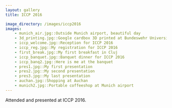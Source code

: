 ```yaml
---
layout: gallery
title: ICCP 2016

image_directory: /images/iccp2016
images:
    - munich_air.jpg::Outside Munich airport, beautiful day
    - 3d_printing.jpg::Google cardbox 3D printed at Bundeswehr University Munich
    - iccp_welcome.jpg::Reception for ICCP 2016
    - iccp_reg.jpg::My registration for ICCP 2016
    - first_break.jpg::My first breakfast in Cluj 
    - iccp_banquet.jpg::Banquet dinner for ICCP 2016
    - iccp_banq2.jpg::Here is me at the banquet
    - pres1.jpg::My first presentation
    - pres2.jpg::My second presentation
    - pres3.jpg::My last presentation
    - auchan.jpg::Shopping at Auchan
    - munich2.jpg::Portable coffeeshop at Munich airport
---
```


Attended and presented at ICCP 2016.